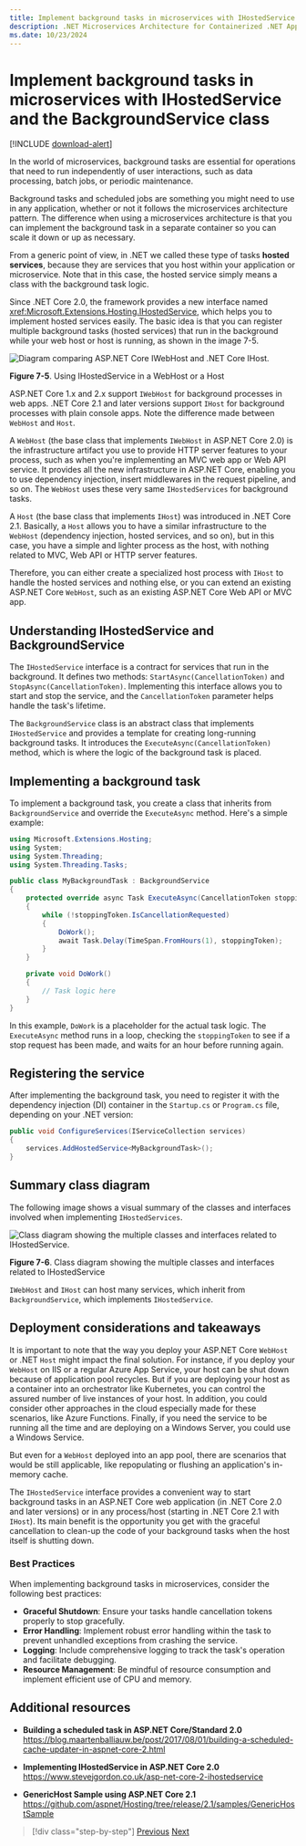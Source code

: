 ```yaml
---
title: Implement background tasks in microservices with IHostedService and the BackgroundService class
description: .NET Microservices Architecture for Containerized .NET Applications | Understand the new ways to use IHostedService and BackgroundService to implement background tasks in microservices.
ms.date: 10/23/2024
---
```

# Implement background tasks in microservices with IHostedService and the BackgroundService class

[!INCLUDE [download-alert](../includes/download-alert.md)]

In the world of microservices, background tasks are essential for operations that need to run independently of user interactions, such as data processing, batch jobs, or periodic maintenance.

Background tasks and scheduled jobs are something you might need to use in any application, whether or not it follows the microservices architecture pattern. The difference when using a microservices architecture is that you can implement the background task in a separate container so you can scale it down or up as necessary.

From a generic point of view, in .NET we called these type of tasks **hosted services**, because they are services that you host within your application or microservice. Note that in this case, the hosted service simply means a class with the background task logic.

Since .NET Core 2.0, the framework provides a new interface named <xref:Microsoft.Extensions.Hosting.IHostedService>, which helps you to implement hosted services easily. The basic idea is that you can register multiple background tasks (hosted services) that run in the background while your web host or host is running, as shown in the image 7-5.

![Diagram comparing ASP.NET Core IWebHost and .NET Core IHost.](./media/ihosted-service-webhost-vs-host.png)

**Figure 7-5**. Using IHostedService in a WebHost or a Host

ASP.NET Core 1.x and 2.x support `IWebHost` for background processes in web apps. .NET Core 2.1 and later versions support `IHost` for background processes with plain console apps. Note the difference made between `WebHost` and `Host`.

A `WebHost` (the base class that implements `IWebHost` in ASP.NET Core 2.0) is the infrastructure artifact you use to provide HTTP server features to your process, such as when you're implementing an MVC web app or Web API service. It provides all the new infrastructure in ASP.NET Core, enabling you to use dependency injection, insert middlewares in the request pipeline, and so on. The `WebHost` uses these very same `IHostedServices` for background tasks.

A `Host` (the base class that implements `IHost`) was introduced in .NET Core 2.1. Basically, a `Host` allows you to have a similar infrastructure to the `WebHost` (dependency injection, hosted services, and so on), but in this case, you have a simple and lighter process as the host, with nothing related to MVC, Web API or HTTP server features.

Therefore, you can either create a specialized host process with `IHost` to handle the hosted services and nothing else, or you can extend an existing ASP.NET Core `WebHost`, such as an existing ASP.NET Core Web API or MVC app.

## Understanding IHostedService and BackgroundService

The `IHostedService` interface is a contract for services that run in the background. It defines two methods: `StartAsync(CancellationToken)` and `StopAsync(CancellationToken)`. Implementing this interface allows you to start and stop the service, and the `CancellationToken` parameter helps handle the task's lifetime.

The `BackgroundService` class is an abstract class that implements `IHostedService` and provides a template for creating long-running background tasks. It introduces the `ExecuteAsync(CancellationToken)` method, which is where the logic of the background task is placed.

## Implementing a background task

To implement a background task, you create a class that inherits from `BackgroundService` and override the `ExecuteAsync` method. Here's a simple example:

```csharp
using Microsoft.Extensions.Hosting;
using System;
using System.Threading;
using System.Threading.Tasks;

public class MyBackgroundTask : BackgroundService
{
    protected override async Task ExecuteAsync(CancellationToken stoppingToken)
    {
        while (!stoppingToken.IsCancellationRequested)
        {
            DoWork();
            await Task.Delay(TimeSpan.FromHours(1), stoppingToken);
        }
    }

    private void DoWork()
    {
        // Task logic here
    }
}
```

In this example, `DoWork` is a placeholder for the actual task logic. The `ExecuteAsync` method runs in a loop, checking the `stoppingToken` to see if a stop request has been made, and waits for an hour before running again.

## Registering the service

After implementing the background task, you need to register it with the dependency injection (DI) container in the `Startup.cs` or `Program.cs` file, depending on your .NET version:

```csharp
public void ConfigureServices(IServiceCollection services)
{
    services.AddHostedService<MyBackgroundTask>();
}
```

## Summary class diagram

The following image shows a visual summary of the classes and interfaces involved when implementing `IHostedServices`.

![Class diagram showing the multiple classes and interfaces related to IHostedService.](./media/class-diagram-custom-ihostedservice.png)

**Figure 7-6**. Class diagram showing the multiple classes and interfaces related to IHostedService

`IWebHost` and `IHost` can host many services, which inherit from `BackgroundService`, which implements `IHostedService`.

## Deployment considerations and takeaways

It is important to note that the way you deploy your ASP.NET Core `WebHost` or .NET `Host` might impact the final solution. For instance, if you deploy your `WebHost` on IIS or a regular Azure App Service, your host can be shut down because of application pool recycles. But if you are deploying your host as a container into an orchestrator like Kubernetes, you can control the assured number of live instances of your host. In addition, you could consider other approaches in the cloud especially made for these scenarios, like Azure Functions. Finally, if you need the service to be running all the time and are deploying on a Windows Server, you could use a Windows Service.

But even for a `WebHost` deployed into an app pool, there are scenarios that would be still applicable, like repopulating or flushing an application's in-memory cache.

The `IHostedService` interface provides a convenient way to start background tasks in an ASP.NET Core web application (in .NET Core 2.0 and later versions) or in any process/host (starting in .NET Core 2.1 with `IHost`). Its main benefit is the opportunity you get with the graceful cancellation to clean-up the code of your background tasks when the host itself is shutting down.

### Best Practices

When implementing background tasks in microservices, consider the following best practices:

- **Graceful Shutdown**: Ensure your tasks handle cancellation tokens properly to stop gracefully.
- **Error Handling**: Implement robust error handling within the task to prevent unhandled exceptions from crashing the service.
- **Logging**: Include comprehensive logging to track the task's operation and facilitate debugging.
- **Resource Management**: Be mindful of resource consumption and implement efficient use of CPU and memory.

## Additional resources

- **Building a scheduled task in ASP.NET Core/Standard 2.0** \
  <https://blog.maartenballiauw.be/post/2017/08/01/building-a-scheduled-cache-updater-in-aspnet-core-2.html>

- **Implementing IHostedService in ASP.NET Core 2.0** \
  <https://www.stevejgordon.co.uk/asp-net-core-2-ihostedservice>

- **GenericHost Sample using ASP.NET Core 2.1** \
  <https://github.com/aspnet/Hosting/tree/release/2.1/samples/GenericHostSample>

> [!div class="step-by-step"]
> [Previous](rabbitmq-event-bus-development-test-environment.md)
> [Next](subscribe-events.md)
